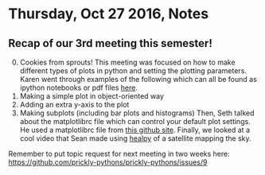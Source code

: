 # Thursday, Oct 27 2016, Notes

## Recap of our 3rd meeting this semester!
0. Cookies from sprouts!
This meeting was focused on how to make different types of plots in python and setting the plotting parameters. 
Karen went through examples of the following which can all be found as ipython notebooks or pdf files [here](https://github.com/prickly-pythons/prickly-pythons/tree/master/code_from_meetings/making_plots).
1. Making a simple plot in object-oriented way
2. Adding an extra y-axis to the plot
3. Making subplots (including bar plots and histograms)
Then, Seth talked about the matplotlibrc file which can control your default plot settings. He used a matplotlibrc file from [this github site](https://github.com/spacetelescope/pylunch/tree/master/4-matplotlib).
Finally, we looked at a cool video that Sean made using [healpy](http://healpy.readthedocs.io/en/latest/index.html) of a satellite mapping the sky.

Remember to put topic request for next meeting in two weeks here: https://github.com/prickly-pythons/prickly-pythons/issues/9

